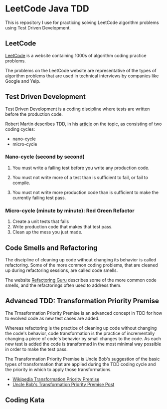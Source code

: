 # LeetCode Java TDD

This is repository I use for practicing solving LeetCode algorithm problems using Test Driven Development.

## LeetCode 

[LeetCode](https://www.leetcode.com) is a website containing 1000s of algorithm coding practice problems.  

The problems on the LeetCode website are representative of the types of algorithm problems that are used in technical 
interviews by companies like Google and Yelp.  

## Test Driven Development

Test Driven Development is a coding discipline where tests are written before the production code. 

Robert Martin describes TDD, in his [article](https://blog.cleancoder.com/uncle-bob/2014/12/17/TheCyclesOfTDD.html) on
the topic, as consisting of two coding cycles:
- nano-cycle
- micro-cycle

### Nano-cycle (second by second)

1. You must write a failing test before you write any production code.

1. You must not write more of a test than is sufficient to fail, or fail to compile.

1. You must not write more production code than is sufficient to make the currently failing test pass.

### Micro-cycle (minute by minute): Red Green Refactor

1. Create a unit tests that fails
1. Write production code that makes that test pass.
1. Clean up the mess you just made.

## Code Smells and Refactoring

The discipline of cleaning up code without changing its behavior is called refactoring. Some of the more common coding 
problems, that are cleaned up during refactoring sessions, are called code smells.

The website [Refactoring Guru](https://refactoring.guru/refactoring/smells) describes some of the more common code 
smells, and the refactorings often used to address them.


## Advanced TDD: Transformation Priority Premise

The Trnasformation Priority Premise is an advanced concept in TDD for how to evolved code as new test cases are added.

Whereas refactoring is the practice of cleaning up code without changing the code's behavior, code transformation is the
practice of incrementally changing a piece of code's behavior by small changes to the code.  As each new test
is added the code is transformed in the most minimal way possible in order to make the test pass.

The Transformation Priority Premise is Uncle Bob's suggestion of the basic types of transformation that are applied during
the TDD coding cycle and the priority in which to apply those transformations.

- [Wikipedia Transformation Priority Premise](https://en.wikipedia.org/wiki/Transformation_Priority_Premise)
- [Uncle Bob's Transformation Priority Premise Post](https://blog.cleancoder.com/uncle-bob/2013/05/27/TheTransformationPriorityPremise.html)

## Coding Kata





